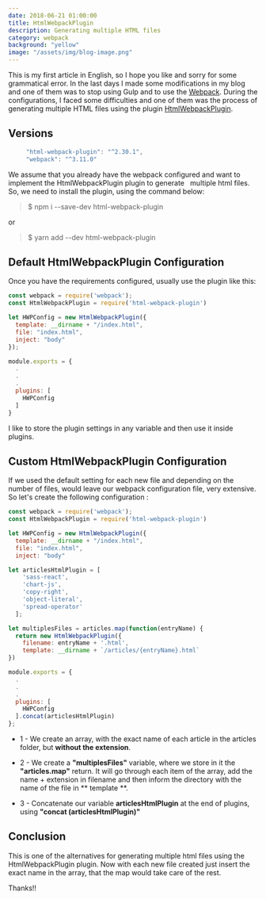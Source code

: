 ```yaml
---
date: 2018-06-21 01:00:00
title: HtmlWebpackPlugin
description: Generating multiple HTML files
category: webpack
background: "yellow"
image: "/assets/img/blog-image.png"
---
```


This is my first article in English, so I hope you like and sorry for some grammatical
error. In the last days I made some modifications in my blog and one of them was to stop
using Gulp and to use the [Webpack](https://webpack.js.org). During the configurations, I faced some difficulties and one of them was the process of generating
multiple HTML files using the plugin [HtmlWebpackPlugin](https://github.com/jantimon/html-webpack-plugin).

## Versions

```js
     "html-webpack-plugin": "^2.30.1",
     "webpack": "^3.11.0"
```

We assume that you already have the webpack configured and want to implement the HtmlWebpackPlugin plugin to generate   multiple html files. So, we need to install the plugin, using the command below:

> \$ npm i --save-dev html-webpack-plugin

or

> \$ yarn add --dev html-webpack-plugin

## Default HtmlWebpackPlugin Configuration

Once you have the requirements configured, usually use the plugin like this:

```js
const webpack = require('webpack');
const HtmlWebpackPlugin = require('html-webpack-plugin')

let HWPConfig = new HtmlWebpackPlugin({
  template: __dirname + "/index.html",
  file: "index.html",
  inject: "body"
});

module.exports = {
  .
  .
  .
  plugins: [
    HWPConfig
  ]
}
```

I like to store the plugin settings in any variable and then use it inside plugins.

## Custom HtmlWebpackPlugin Configuration

If we used the default setting for each new file and depending on the number of files, would leave our webpack configuration file, very extensive. So let's create the following configuration :

```js
const webpack = require('webpack');
const HtmlWebpackPlugin = require('html-webpack-plugin')

let HWPConfig = new HtmlWebpackPlugin({
  template: __dirname + "/index.html",
  file: "index.html",
  inject: "body"

let articlesHtmlPlugin = [
    'sass-react', 
    'chart-js', 
    'copy-right', 
    'object-literal', 
    'spread-operator'
  ];

let multiplesFiles = articles.map(function(entryName) {
  return new HtmlWebpackPlugin({
    filename: entryName + '.html',
    template: __dirname + `/articles/{entryName}.html`
})

module.exports = {
  .
  .
  .
  plugins: [
    HWPConfig
  ].concat(articlesHtmlPlugin)
};
```

- 1 - We create an array, with the exact name of each article in the articles folder, but **without the extension**.

* 2 - We create a **"multiplesFiles"** variable, where we store in it the **"articles.map"** return. It will go through each item of the array, add the name + extension in filename and then inform the directory with the name of the file in ** template **.

- 3 - Concatenate our variable **articlesHtmlPlugin** at the end of plugins, using **"concat (articlesHtmlPlugin)"**

## Conclusion

This is one of the alternatives for generating multiple html files using the
HtmlWebpackPlugin plugin. Now with each new file created just insert the exact name in the array, that the map would take care of the rest.

Thanks!!
